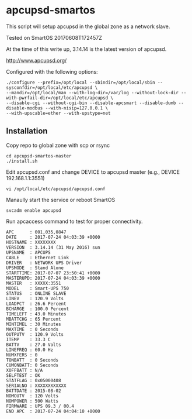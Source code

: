 # apcupsd-smartos

This script will setup apcupsd in the global zone as a network slave.

Tested on SmartOS 20170608T172457Z

At the time of this write up, 3.14.14 is the latest version of apcupsd.

http://www.apcupsd.org/

Configured with the following options:
```
./configure --prefix=/opt/local --sbindir=/opt/local/sbin --sysconfdir=/opt/local/etc/apcupsd \
--mandir=/opt/local/man --with-log-dir=/var/log --without-lock-dir --with-pwrfail-dir=/opt/local/etc/apcupsd \
--disable-cgi --without-cgi-bin --disable-apcsmart --disable-dumb --disable-modbus --with-nisip=127.0.0.1 \
--with-upscable=ether --with-upstype=net
```
## Installation
Copy repo to global zone with scp or rsync
```
cd apcupsd-smartos-master
./install.sh
```
Edit apcupsd.conf and change DEVICE to apcupsd master (e.g., DEVICE 192.168.1.1:3551)
```
vi /opt/local/etc/apcupsd/apcupsd.conf
```
Manaully start the service or reboot SmartOS
```
svcadm enable apcupsd
```

Run apcaccess command to test for proper connectivity.
```
APC      : 001,035,0847
DATE     : 2017-07-24 04:03:39 +0000  
HOSTNAME : XXXXXXXX
VERSION  : 3.14.14 (31 May 2016) sun
UPSNAME  : APCUPS
CABLE    : Ethernet Link
DRIVER   : NETWORK UPS Driver
UPSMODE  : Stand Alone
STARTTIME: 2017-07-07 23:50:41 +0000  
MASTERUPD: 2017-07-24 04:03:39 +0000  
MASTER   : XXXXX:3551
MODEL    : Smart-UPS 750
STATUS   : ONLINE SLAVE 
LINEV    : 120.9 Volts
LOADPCT  : 26.6 Percent
BCHARGE  : 100.0 Percent
TIMELEFT : 43.0 Minutes
MBATTCHG : 65 Percent
MINTIMEL : 30 Minutes
MAXTIME  : 0 Seconds
OUTPUTV  : 120.9 Volts
ITEMP    : 33.3 C
BATTV    : 27.0 Volts
LINEFREQ : 60.0 Hz
NUMXFERS : 0
TONBATT  : 0 Seconds
CUMONBATT: 0 Seconds
XOFFBATT : N/A
SELFTEST : OK
STATFLAG : 0x05000408
SERIALNO : XXXXXXXXXXXX
BATTDATE : 2015-08-02
NOMOUTV  : 120 Volts
NOMPOWER : 500 Watts
FIRMWARE : UPS 09.3 / 00.4
END APC  : 2017-07-24 04:04:10 +0000
```
